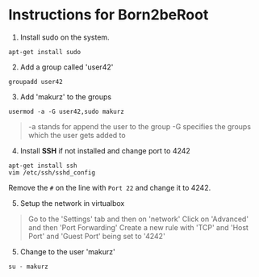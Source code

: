# Instructions for Born2beRoot

1. Install sudo on the system.

`apt-get install sudo`

2. Add a group called 'user42'

`groupadd user42`

3. Add 'makurz' to the groups

`usermod -a -G user42,sudo makurz`

> -a stands for append the user to the group
> -G specifies the groups which the user gets added to

4. Install **SSH** if not installed and change port to 4242

```shell
apt-get install ssh
vim /etc/ssh/sshd_config
```

Remove the `#` on the line with `Port 22` and change it to 4242.

5. Setup the network in virtualbox

> Go to the 'Settings' tab and then on 'network'
> Click on 'Advanced' and then 'Port Forwarding'
> Create a new rule with 'TCP' and 'Host Port' and 'Guest Port' being set to '4242'

5. Change to the user 'makurz'

`su - makurz`
